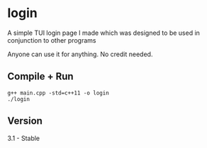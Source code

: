 # login
A simple TUI login page I made which was designed to be used in conjunction to other programs

Anyone can use it for anything.
No credit needed.

## Compile + Run

```
g++ main.cpp -std=c++11 -o login
./login
```

## Version
3.1 - Stable
